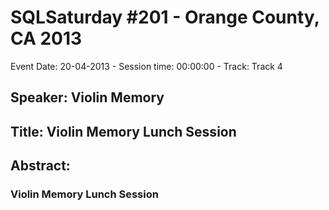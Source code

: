 # SQLSaturday #201 - Orange County, CA 2013
Event Date: 20-04-2013 - Session time: 00:00:00 - Track: Track 4
## Speaker: Violin Memory
## Title: Violin Memory Lunch Session
## Abstract:
### Violin Memory Lunch Session
